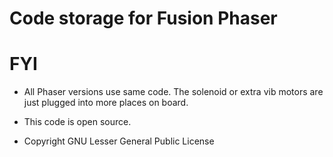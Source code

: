 # Code storage for Fusion Phaser

# FYI 

- All Phaser versions use same code. The solenoid or extra vib motors are just plugged into more places on board.

- This code is open source.

- Copyright   GNU Lesser General Public License
